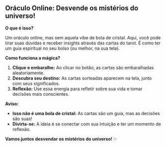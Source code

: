 ## Oráculo Online: Desvende os mistérios do universo!

**O que é isso?**

Um oráculo online, mas sem aquela vibe de bola de cristal. Aqui, você pode tirar suas dúvidas e receber insights através das cartas do tarot. É como ter um guia espiritual no seu bolso (ou melhor, na sua tela).

**Como funciona a mágica?**

1. **Clique e embaralhe:** Ao clicar no botão, as cartas são embaralhadas aleatoriamente. 
2. **Descubra seu destino:** As cartas sorteadas aparecem na tela, junto com seus significados.
3. **Reflexão:** Use essa energia para refletir sobre sua vida e tomar decisões mais conscientes.


**Aviso:** 
* **Isso não é uma bola de cristal:** As cartas são um guia, mas as decisões são suas!
* **Divirta-se:** A ideia é se conectar com sua intuição e ter um momento de reflexão.

**Vamos juntos desvendar os mistérios do universo!** ✨
